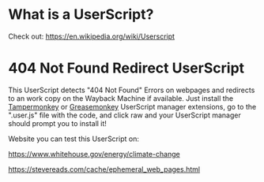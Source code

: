 # What is a UserScript?
Check out: https://en.wikipedia.org/wiki/Userscript

# 404 Not Found Redirect UserScript
This UserScript detects "404 Not Found" Errors on webpages and redirects to an work copy on the Wayback Machine if available. Just install the [Tampermonkey](https://www.tampermonkey.net/) or [Greasemonkey](https://addons.mozilla.org/en-US/firefox/addon/greasemonkey/) UserScript manager extensions, go to the ".user.js" file with the code, and click raw and your UserScript manager should prompt you to install it!

Website you can test this UserScript on:

https://www.whitehouse.gov/energy/climate-change

https://stevereads.com/cache/ephemeral_web_pages.html
